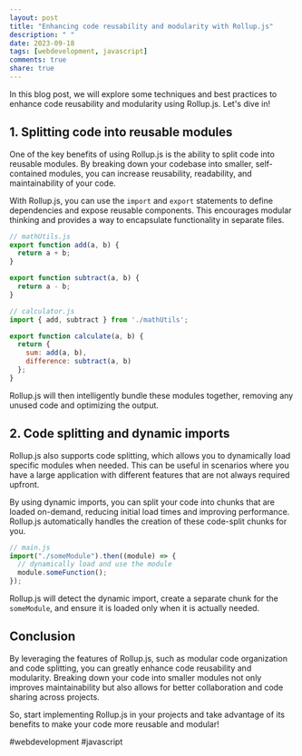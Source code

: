 ```yaml
---
layout: post
title: "Enhancing code reusability and modularity with Rollup.js"
description: " "
date: 2023-09-18
tags: [webdevelopment, javascript]
comments: true
share: true
---
```


In this blog post, we will explore some techniques and best practices to enhance code reusability and modularity using Rollup.js. Let's dive in!

## 1. Splitting code into reusable modules

One of the key benefits of using Rollup.js is the ability to split code into reusable modules. By breaking down your codebase into smaller, self-contained modules, you can increase reusability, readability, and maintainability of your code.

With Rollup.js, you can use the `import` and `export` statements to define dependencies and expose reusable components. This encourages modular thinking and provides a way to encapsulate functionality in separate files.

```javascript
// mathUtils.js
export function add(a, b) {
  return a + b;
}

export function subtract(a, b) {
  return a - b;
}
```

```javascript
// calculator.js
import { add, subtract } from './mathUtils';

export function calculate(a, b) {
  return {
    sum: add(a, b),
    difference: subtract(a, b)
  };
}
```

Rollup.js will then intelligently bundle these modules together, removing any unused code and optimizing the output.

## 2. Code splitting and dynamic imports

Rollup.js also supports code splitting, which allows you to dynamically load specific modules when needed. This can be useful in scenarios where you have a large application with different features that are not always required upfront.

By using dynamic imports, you can split your code into chunks that are loaded on-demand, reducing initial load times and improving performance. Rollup.js automatically handles the creation of these code-split chunks for you.

```javascript
// main.js
import("./someModule").then((module) => {
  // dynamically load and use the module
  module.someFunction();
});
```

Rollup.js will detect the dynamic import, create a separate chunk for the `someModule`, and ensure it is loaded only when it is actually needed.

## Conclusion

By leveraging the features of Rollup.js, such as modular code organization and code splitting, you can greatly enhance code reusability and modularity. Breaking down your code into smaller modules not only improves maintainability but also allows for better collaboration and code sharing across projects.

So, start implementing Rollup.js in your projects and take advantage of its benefits to make your code more reusable and modular!

#webdevelopment #javascript